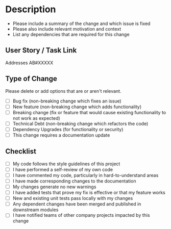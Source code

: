 # Description

- Please include a summary of the change and which issue is fixed
- Please also include relevant motivation and context
- List any dependencies that are required for this change

## User Story / Task Link

Addresses AB#XXXXX

## Type of Change

Please delete or add options that are or aren't relevant.

- [ ] Bug fix (non-breaking change which fixes an issue)
- [ ] New feature (non-breaking change which adds functionality)
- [ ] Breaking change (fix or feature that would cause existing functionality to not work as expected)
- [ ] Technical Debt (non-breaking change which refactors the code)
- [ ] Dependency Upgrades (for functionality or security)
- [ ] This change requires a documentation update

## Checklist

- [ ] My code follows the style guidelines of this project
- [ ] I have performed a self-review of my own code
- [ ] I have commented my code, particularly in hard-to-understand areas
- [ ] I have made corresponding changes to the documentation
- [ ] My changes generate no new warnings
- [ ] I have added tests that prove my fix is effective or that my feature works
- [ ] New and existing unit tests pass locally with my changes
- [ ] Any dependent changes have been merged and published in downstream modules
- [ ] I have notified teams of other company projects impacted by this change

